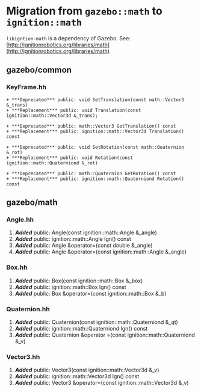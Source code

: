# Migration from `gazebo::math` to `ignition::math`

`libigntion-math` is a dependency of Gazebo. See: [http://ignitionrobotics.org/libraries/math](http://ignitionrobotics.org/libraries/math)

## gazebo/common

### KeyFrame.hh
    + ***Deprecated*** public: void SetTranslation(const math::Vector3 &_trans)
    + ***Replacement*** public: void Translation(const ignition::math::Vector3d &_trans);

    + ***Deprecated*** public: math::Vector3 GetTranslation() const
    + ***Replacement*** public: ignition::math::Vector3d Translation() const

    + ***Deprecated*** public: void SetRotation(const math::Quaternion &_rot)
    + ***Replacement*** public: void Rotation(const ignition::math::Quaterniond &_rot)

    + ***Deprecated*** public: math::Quaternion GetRotation() const
    + ***Replacement*** public: ignition::math::Quaterniond Rotation() const


## gazebo/math

### Angle.hh
1. ***Added*** public: Angle(const ignition::math::Angle &_angle)
1. ***Added*** public: ignition::math::Angle Ign() const
1. ***Added*** public: Angle &operator=(const double &_angle)
1. ***Added*** public: Angle &operator=(const ignition::math::Angle &_angle)
    

### Box.hh
1. ***Added*** public: Box(const ignition::math::Box &_box)
1. ***Added*** public: ignition::math::Box Ign() const
1. ***Added***  public: Box &operator=(const ignition::math::Box &_b)

### Quaternion.hh
1. ***Added*** public: Quaternion(const ignition::math::Quaterniond &_qt)
1. ***Added*** public: ignition::math::Quaterniond Ign() const
1. ***Added*** public: Quaternion &operator =(const ignition::math::Quaterniond &_v)


### Vector3.hh
1. ***Added*** public: Vector3(const ignition::math::Vector3d &_v)
1. ***Added*** public: ignition::math::Vector3d Ign() const
1. ***Added*** public: Vector3 &operator=(const ignition::math::Vector3d &_v)
